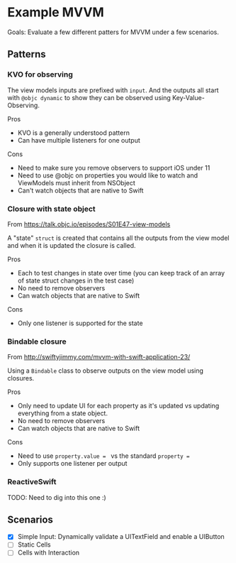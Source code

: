 # Example MVVM

Goals: Evaluate a few different patters for MVVM under a few scenarios.

## Patterns

### KVO for observing

The view models inputs are prefixed with `input`.  And the outputs all start with `@objc dynamic` to show they can be observed using Key-Value-Observing.

Pros
* KVO is a generally understood pattern
* Can have multiple listeners for one output

Cons
* Need to make sure you remove observers to support iOS under 11
* Need to use @objc on properties you would like to watch and ViewModels must inherit from NSObject
* Can't watch objects that are native to Swift

### Closure with state object

From https://talk.objc.io/episodes/S01E47-view-models

A "state" `struct` is created that contains all the outputs from the view model and when it is updated the closure is called.

Pros
* Each to test changes in state over time (you can keep track of an array of state struct changes in the test case)
* No need to remove observers
* Can watch objects that are native to Swift

Cons
* Only one listener is supported for the state

### Bindable closure

From http://swiftyjimmy.com/mvvm-with-swift-application-23/

Using a `Bindable` class to observe outputs on the view model using closures.

Pros
* Only need to update UI for each property as it's updated vs updating everything from a state object.
* No need to remove observers
* Can watch objects that are native to Swift

Cons
* Need to use `property.value = ` vs the standard `property = `
* Only supports one listener per output

### ReactiveSwift

TODO: Need to dig into this one :)

## Scenarios

- [X] Simple Input: Dynamically validate a UITextField and enable a UIButton
- [ ] Static Cells
- [ ] Cells with Interaction
